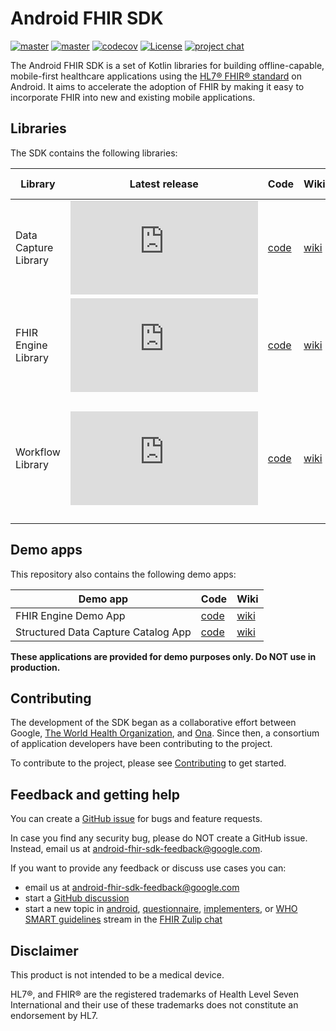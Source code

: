 # Android FHIR SDK

[![master](https://github.com/google/android-fhir/actions/workflows/build.yml/badge.svg?branch=master)](https://github.com/google/android-fhir/actions/workflows/build.yml) [![master](https://storage.googleapis.com/android-fhir-build-badges/build.svg?sanitize=true)](https://storage.googleapis.com/android-fhir-build-badges/build.html) [![codecov](https://codecov.io/gh/google/android-fhir/branch/master/graph/badge.svg?token=PDSC4WRDTQ)](https://codecov.io/gh/google/android-fhir/branch/master) [![License](https://img.shields.io/badge/License-Apache_2.0-blue.svg)](https://opensource.org/licenses/Apache-2.0) [![project chat](https://img.shields.io/badge/zulip-join_chat-brightgreen.svg)](https://chat.fhir.org/#narrow/stream/276344-android)

The Android FHIR SDK is a set of Kotlin libraries for building offline-capable, mobile-first
healthcare applications using the [HL7® FHIR® standard](https://www.hl7.org/fhir/) on Android. It
aims to accelerate the adoption of FHIR by making it easy to incorporate FHIR into new and existing
mobile applications.

## Libraries

The SDK contains the following libraries:

| Library              | Latest release                                                                                                                                                                                                                    | Code                                                                  | Wiki                                                                                | Min SDK                    | Summary                                                                                                                                                    |
| -------------------- | --------------------------------------------------------------------------------------------------------------------------------------------------------------------------------------------------------------------------------- | --------------------------------------------------------------------- | ----------------------------------------------------------------------------------- |----------------------------|------------------------------------------------------------------------------------------------------------------------------------------------------------|
| Data Capture Library | [![Google Maven](https://badgen.net/maven/v/metadata-url/dl.google.com/dl/android/maven2/com/google/android/fhir/data-capture/maven-metadata.xml)](https://maven.google.com/web/index.html?#com.google.android.fhir:data-capture) | [code](https://github.com/google/android-fhir/tree/master/datacapture)| [wiki](https://github.com/google/android-fhir/wiki/Structured-Data-Capture-Library) | Android 7.0 (API level 24) | Collect, validate, and process healthcare data on Android                                                                                                  |
| FHIR Engine Library  | [![Google Maven](https://badgen.net/maven/v/metadata-url/dl.google.com/dl/android/maven2/com/google/android/fhir/engine/maven-metadata.xml)](https://maven.google.com/web/index.html?#com.google.android.fhir:engine)             | [code](https://github.com/google/android-fhir/tree/master/engine)     | [wiki](https://github.com/google/android-fhir/wiki/FHIR-Engine-Library)             | Android 7.0 (API level 24) | Store and manage FHIR resources locally on Android and synchronize with FHIR server                                                                        |
| Workflow Library     | [![Google Maven](https://badgen.net/maven/v/metadata-url/dl.google.com/dl/android/maven2/com/google/android/fhir/workflow/maven-metadata.xml)](https://maven.google.com/web/index.html?#com.google.android.fhir:workflow)         | [code](https://github.com/google/android-fhir/tree/master/workflow)   | [wiki](https://github.com/google/android-fhir/wiki/Workflow-Library)                | Android 8.0 (API level 26) | Provide decision support and analytics in clinical workflow on Android including implementation of specific FHIR operations ($measure_evaluate and $apply) |

## Demo apps

This repository also contains the following demo apps:

| Demo app                            | Code                                                               | Wiki                                                                                            |
| ----------------------------------- | ------------------------------------------------------------------ | ----------------------------------------------------------------------------------------------- |
| FHIR Engine Demo App                | [code](https://github.com/google/android-fhir/tree/master/demo)    | [wiki](https://github.com/google/android-fhir/wiki/FHIR-Engine-Library#demo-app)                |
| Structured Data Capture Catalog App | [code](https://github.com/google/android-fhir/tree/master/catalog) | [wiki](https://github.com/google/android-fhir/wiki/Structured-Data-Capture-Library#catalog-app) |

**These applications are provided for demo purposes only. Do NOT use in production.**

## Contributing

The development of the SDK began as a collaborative effort between Google, [The World Health Organization](https://www.who.int/), and [Ona](https://ona.io/). Since then, a consortium of application developers have been contributing to the project.

To contribute to the project, please see [Contributing](https://github.com/google/android-fhir/wiki/Contributing) to get started.

## Feedback and getting help

You can create a [GitHub issue](https://github.com/google/android-fhir/issues) for bugs and feature requests.

In case you find any security bug, please do NOT create a GitHub issue. Instead, email us at <android-fhir-sdk-feedback@google.com>.

If you want to provide any feedback or discuss use cases you can: 
* email us at <android-fhir-sdk-feedback@google.com>
* start a [GitHub discussion](https://github.com/google/android-fhir/discussions)
* start a new topic in [android](https://chat.fhir.org/#narrow/stream/276344-android), [questionnaire](https://chat.fhir.org/#narrow/stream/179255-questionnaire), [implementers](https://chat.fhir.org/#narrow/stream/179166-implementers), or [WHO SMART guidelines](https://chat.fhir.org/#narrow/stream/310477-who-smart-guidelines) stream in the [FHIR Zulip chat](https://chat.fhir.org/)

## Disclaimer
This product is not intended to be a medical device.

HL7®, and FHIR® are the registered trademarks of Health Level Seven International and their use of
these trademarks does not constitute an endorsement by HL7.
